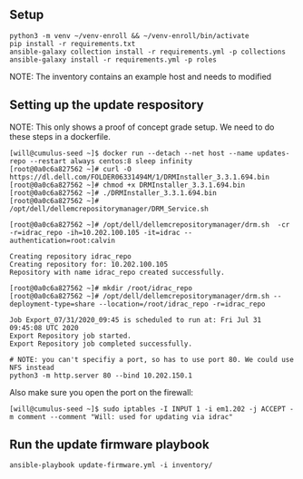 ## Setup

```
python3 -m venv ~/venv-enroll && ~/venv-enroll/bin/activate
pip install -r requirements.txt
ansible-galaxy collection install -r requirements.yml -p collections
ansible-galaxy install -r requirements.yml -p roles
```

NOTE: The inventory contains an example host and needs to modified

## Setting up the update respository

NOTE: This only shows a proof of concept grade setup. We need to do these
steps in a dockerfile.

```
[will@cumulus-seed ~]$ docker run --detach --net host --name updates-repo --restart always centos:8 sleep infinity
[root@0a0c6a827562 ~]# curl -O https://dl.dell.com/FOLDER06331494M/1/DRMInstaller_3.3.1.694.bin
[root@0a0c6a827562 ~]# chmod +x DRMInstaller_3.3.1.694.bin 
[root@0a0c6a827562 ~]# ./DRMInstaller_3.3.1.694.bin 
[root@0a0c6a827562 ~]# /opt/dell/dellemcrepositorymanager/DRM_Service.sh

[root@0a0c6a827562 ~]# /opt/dell/dellemcrepositorymanager/drm.sh  -cr -r=idrac_repo -ih=10.202.100.105 -it=idrac --authentication=root:calvin                 

Creating repository idrac_repo
Creating repository for: 10.202.100.105
Repository with name idrac_repo created successfully.

[root@0a0c6a827562 ~]# mkdir /root/idrac_repo
[root@0a0c6a827562 ~]# /opt/dell/dellemcrepositorymanager/drm.sh --deployment-type=share --location=/root/idrac_repo -r=idrac_repo

Job Export_07/31/2020_09:45 is scheduled to run at: Fri Jul 31 09:45:08 UTC 2020
Export Repository job started.
Export Repository job completed successfully.

# NOTE: you can't specifiy a port, so has to use port 80. We could use NFS instead
python3 -m http.server 80 --bind 10.202.150.1
```

Also make sure you open the port on the firewall:

```
[will@cumulus-seed ~]$ sudo iptables -I INPUT 1 -i em1.202 -j ACCEPT -m comment --comment "Will: used for updating via idrac"
```

## Run the update firmware playbook

```
ansible-playbook update-firmware.yml -i inventory/
```


